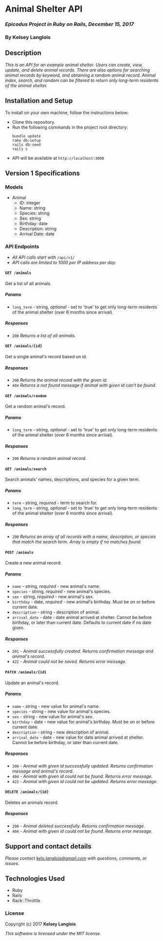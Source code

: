 # Animal Shelter API

### _Epicodus Project in Ruby on Rails, December 15, 2017_

### By Kelsey Langlois

## Description

_This is an API for an example animal shelter. Users can create, view, update, and delete animal records. There are also options for searching animal records by keyword, and obtaining a random animal record. Animal index, search, and random can be filtered to return only long-term residents of the animal shelter._

## Installation and Setup

To install on your own machine, follow the instructions below:

* Clone this repository.
* Run the following commands in the project root directory:
  ```
  bundle update
  rake db:setup
  rails db:seed
  rails s
  ```
* API will be available at ```http://localhost:3000```

## Version 1 Specifications

### Models
* Animal
  * ID: integer
  * Name: string
  * Species: string
  * Sex: string
  * Birthday: date
  * Description: string
  * Arrival Date: date

### API Endpoints
* _All API calls start with_ `/api/v1/`
* _API calls are limited to 1000 per IP address per day._

#### `GET /animals`
Get a list of all animals.
##### Params
  * `long_term` - string, _optional_ - set to 'true' to get only long-term residents of the animal shelter (over 6 months since arrival).

##### Responses
  * `200` _Returns a list of all animals._

#### `GET /animals/{id}`
Get a single animal's record based on id.
##### Responses
  * `200` _Returns the animal record with the given id._
  * `404` _Returns a not found message if animal with given id can't be found._

#### `GET /animals/random`
Get a random animal's record.
##### Params
  * `long_term` - string, _optional_ - set to 'true' to get only long-term residents of the animal shelter (over 6 months since arrival).

##### Responses
  * `200` _Returns a random animal record._

#### `GET /animals/search`
Search animals' names, descriptions, and species for a given term.
##### Params
  * `term` - string, _required_ - term to search for.
  * `long_term` - string, _optional_ - set to 'true' to get only long-term residents of the animal shelter (over 6 months since arrival).

##### Responses
  * `200` _Returns an array of all records with a name, description, or species that match the search term. Array is empty if no matches found._

#### `POST /animals`
Create a new animal record.
##### Params
  * `name` - string, _required_ - new animal's name.
  * `species` - string, _required_ - new animal's species.
  * `sex` - string, _required_ - new animal's sex.
  * `birthday` - date, _required_ - new animal's birthday. Must be on or before current date.
  * `description` - string - description of animal.
  * `arrival_date` - date - date animal arrived at shelter. Cannot be before birthday, or later than current date. Defaults to current date if no date given.

##### Responses
  * `201` - _Animal successfully created. Returns confirmation message and animal's record._
  * `422` - _Animal could not be saved. Returns error message._

#### `PATCH /animals/{id}`
Update an animal's record.
##### Params
  * `name` - string - new value for animal's name.
  * `species` - string - new value for animal's species.
  * `sex` - string - new value for animal's sex.
  * `birthday` - date - new value for animal's birthday. Must be on or before current date.
  * `description` - string - new description of animal.
  * `arrival_date` - date - new value for date animal arrived at shelter. Cannot be before birthday, or later than current date.

##### Responses
  * `200` - _Animal with given id successfully updated. Returns confirmation message and animal's record._
  * `404` - _Animal with given id could not be found. Returns error message._
  * `422` - _Animal with given id could not be updated. Returns error message._

#### `DELETE /animals/{id}`
Deletes an animals record.
##### Responses
  * `200` - _Animal deleted successfully. Returns confirmation message._
  * `404` - _Animal with given id could not be found. Returns error message._
## Support and contact details

_Please contact [kels.langlois@gmail.com](mailto:kels.langlois@gmail.com) with questions, comments, or issues._

## Technologies Used

* Ruby
* Rails
* Rack::Throttle

### License

Copyright (c) 2017 **Kelsey Langlois**

*This software is licensed under the MIT license.*
